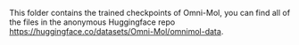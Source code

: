 This folder contains the trained checkpoints of Omni-Mol, you can find all of the files in the anonymous Huggingface repo https://huggingface.co/datasets/Omni-Mol/omnimol-data.
